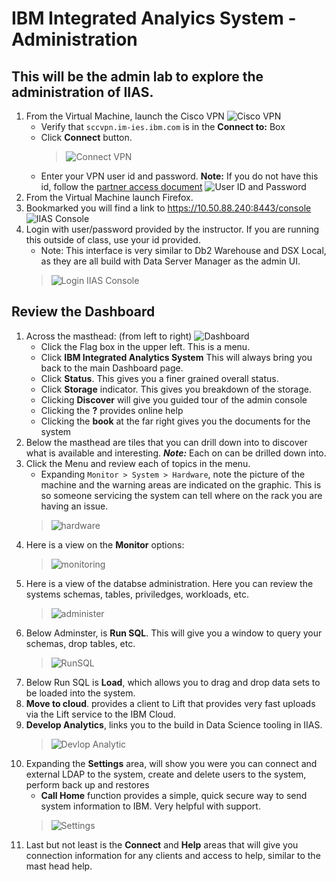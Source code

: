 #   IBM Integrated Analyics System - Administration  

## This will be the admin lab to explore the administration of IIAS.

1. From the Virtual Machine, launch the Cisco VPN ![Cisco VPN](./images/cisco.png)
    * Verify that `sccvpn.im-ies.ibm.com` is in the **Connect to:** Box
    * Click **Connect** button.
      >![Connect VPN](./images/vpnlogin.png)
    * Enter your VPN user id and password.  **Note:** If you do not have this id, follow the [partner access document](../../../PartnerAccess.md)
      ![User ID and Password](./images/userpassword.png)
1. From the Virtual Machine launch Firefox.
1. Bookmarked you will find a link to https://10.50.88.240:8443/console  
     ![IIAS Console](./images/launchConsole.png)
1. Login with user/password provided by the instructor. If you are running this outside of class, use your id provided.
    *  Note: This interface is very similar to Db2 Warehouse and DSX Local, as they are all build with Data Server Manager as the admin UI.  
     >![Login IIAS Console](./images/iiasLogin.png)

## Review the Dashboard
1. Across the masthead: (from left to right)
   ![Dashboard](./images/iiasdashboard.png)
    * Click the Flag box in the upper left.  This is a menu.
    * Click **IBM Integrated Analytics System**  This will always bring you back to the main Dashboard page.
    * Click **Status**.  This gives you a finer grained overall status.
    * Click **Storage** indicator.   This gives you breakdown of the storage.
    * Clicking **Discover** will give you guided tour of the admin console
    * Clicking the **?** provides online help
    * Clicking the **book** at the far right gives you the documents for the system
1.  Below the masthead are tiles that you can drill down into to discover what is available and interesting.  ***Note:*** Each on can be drilled down into.
1. Click the Menu and review each of topics in the menu.
    * Expanding `Monitor > System > Hardware`, note the picture of the machine and the warning areas are indicated on the graphic.  This is so someone servicing the system can tell where on the rack you are having an issue.
     >![hardware](./images/hardware.png)
1. Here is a view on the **Monitor** options:
     >![monitoring](./images/monitor.png)
1. Here is a view of the databse administration. Here you can review the systems schemas, tables, priviledges, workloads, etc.
     >![administer](./images/administration.png)
1. Below Adminster, is **Run SQL**.  This will give you a window to query your schemas, drop tables, etc.
     >![RunSQL](./images/runsql.png)
1. Below Run SQL is **Load**, which allows you to drag and drop data sets to be loaded into the system.
1. **Move to cloud**. provides a client to Lift that provides very fast uploads via the Lift service to the IBM Cloud.
1. **Develop Analytics**, links you to the build in Data Science tooling in IIAS.
     >![Devlop Analytic](./images/advanalytics.png)
1. Expanding the **Settings** area, will show you were you can connect and external LDAP to the system, create and delete users to the system, perform back up and restores
    * **Call Home** function provides a simple, quick secure way to send system information to IBM.  Very helpful with support.
    >![Settings](./images/settings.png)
1. Last but not least is the **Connect** and **Help** areas that will give you connection information for any clients and access to help, similar to the mast head help.
